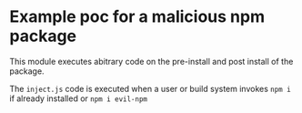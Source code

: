 # Example poc for a malicious npm package

This module executes abitrary code on the pre-install and post install of the package. 

The `inject.js` code is executed when a user or build system invokes `npm i` if already installed or `npm i evil-npm`

